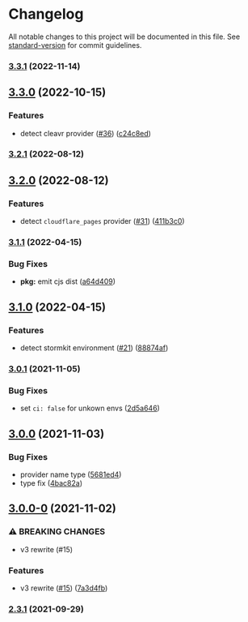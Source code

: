# Changelog

All notable changes to this project will be documented in this file. See [standard-version](https://github.com/conventional-changelog/standard-version) for commit guidelines.

### [3.3.1](https://github.com/unjs/std-env/compare/v3.3.0...v3.3.1) (2022-11-14)

## [3.3.0](https://github.com/unjs/std-env/compare/v3.2.1...v3.3.0) (2022-10-15)


### Features

* detect cleavr provider ([#36](https://github.com/unjs/std-env/issues/36)) ([c24c8ed](https://github.com/unjs/std-env/commit/c24c8edf61d52b371f379f3d44b89a8eb1028091))

### [3.2.1](https://github.com/unjs/std-env/compare/v3.2.0...v3.2.1) (2022-08-12)

## [3.2.0](https://github.com/unjs/std-env/compare/v3.1.1...v3.2.0) (2022-08-12)


### Features

* detect `cloudflare_pages` provider ([#31](https://github.com/unjs/std-env/issues/31)) ([411b3c0](https://github.com/unjs/std-env/commit/411b3c0ec641721a00ae62c9911587444de6ed48))

### [3.1.1](https://github.com/unjs/std-env/compare/v3.1.0...v3.1.1) (2022-04-15)


### Bug Fixes

* **pkg:** emit cjs dist ([a64d409](https://github.com/unjs/std-env/commit/a64d40955046efbb5a39f92b64c43d6417812a33))

## [3.1.0](https://github.com/unjs/std-env/compare/v3.0.1...v3.1.0) (2022-04-15)


### Features

* detect stormkit environment ([#21](https://github.com/unjs/std-env/issues/21)) ([88874af](https://github.com/unjs/std-env/commit/88874afa01d7385fe7769733a5747d028c5bb018))

### [3.0.1](https://github.com/unjs/std-env/compare/v3.0.0...v3.0.1) (2021-11-05)


### Bug Fixes

* set `ci: false` for unkown envs ([2d5a646](https://github.com/unjs/std-env/commit/2d5a6467e2c503e60a11a7e64f98c15d84350d27))

## [3.0.0](https://github.com/unjs/std-env/compare/v3.0.0-0...v3.0.0) (2021-11-03)


### Bug Fixes

* provider name type ([5681ed4](https://github.com/unjs/std-env/commit/5681ed4cfdc8a7ed459db3abf32869c681db0350))
* type fix ([4bac82a](https://github.com/unjs/std-env/commit/4bac82a0a666ad02edab2e9e535e66f74e2b42be))

## [3.0.0-0](https://github.com/unjs/std-env/compare/v2.3.1...v3.0.0-0) (2021-11-02)


### ⚠ BREAKING CHANGES

* v3 rewrite (#15)

### Features

* v3 rewrite ([#15](https://github.com/unjs/std-env/issues/15)) ([7a3d4fb](https://github.com/unjs/std-env/commit/7a3d4fb1116f4a445e9ec751ac6e08e99b1c7f86))

### [2.3.1](https://github.com/unjs/std-env/compare/v2.3.0...v2.3.1) (2021-09-29)
